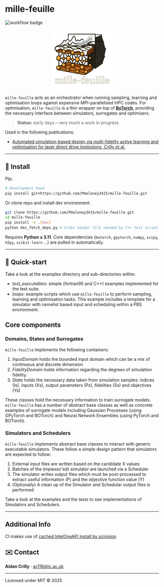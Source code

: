 # mille-feuille

![workflow badge](https://github.com/aidancrilly/mille-feuille/actions/workflows/run_tests.yaml/badge.svg)

<center><img src="https://github.com/aidancrilly/mille-feuille/blob/main/logo/MF_logo.webp" width="200" title="mille-feuille" alt="mille-feuille" align="middle"/></center>

`mille‑feuille` acts as an orchestrator when running sampling, learning and optimisation loops against expensive MPI-parallelised HPC codes. For optimisation, `mille‑feuille` is a thin wrapper on top of [**BoTorch**](https://botorch.org/), providing the necessary interface between simulators, surrogates and optimisers.

> **Status:** early days – very much a work in progress

Used in the following publications:

- [Automated simulation-based design via multi-fidelity active learning and optimisation for laser direct drive implosions, Crilly et al.](https://arxiv.org/abs/2508.20878)

---

## 🔧 Install

Pip:

```bash
# Development head
pip install git+https://github.com/Pmoloney3415/mille-feuille.git
```

Or clone repo and install dev environment:

```bash
git clone https://github.com/Pmoloney3415/mille-feuille.git
cd mille-feuille
pip install -e .[dev]
python dev_fetch_deps.py # Grabs header file needed by C++ test script
```

Requires **Python ≥ 3.11**. Core dependencies (`botorch`, `gpytorch`, `numpy`, `scipy`, `h5py`, `scikit‑learn` …) are pulled in automatically.

---

## 🚀 Quick‑start

Take a look at the examples directory and sub-directories within:

* *test_executables*: simple (fortran90 and C++) examples implemented for the test suite.
* *loops*: example scripts which use `mille‑feuille` to perform sampling, learning and optimisation tasks. This example includes a template for a simulator with namelist based input and scheduling within a PBS environment.

## Core components

### Domains, States and Surrogates

`mille‑feuille` implements the following containers:

1. *InputDomain* holds the bounded input domain which can be a mix of continuous and discrete dimension
2. *FidelityDomain* holds information regarding the degrees of simulation fidelity.
3. *State* holds the necessary data taken from simulation samples: indices (Is), inputs (Xs), output parameters (Ps), fidelities (Ss) and objectives (Ys)

These classes hold the necessary information to train surrogate models. `mille‑feuille` has a number of abstract base classes as well as concrete examples of surrogate models including Gaussian Processes (using GPyTorch and BOTorch) and Neural Network Ensembles (using PyTorch and BOTorch).

### Simulators and Schedulers

`mille‑feuille` implements abstract base classes to interact with generic executable simulators. These follow a simple design pattern that simulators are expected to follow:

1. External input files are written based on the candidate X values
2. Batches of the (mpiexec'ed) simulator are launched via a Scheduler
3. The simulator writes output files which must be post-processed to extract useful information (P) and the objective function value (Y)
4. (Optionally) A clean up of the Simulator and Schedular output files is performed

Take a look at the examples and the tests to see implementations of Simulators and Schedulers.

---

## Additional Info

CI makes use of [cached IntelOneAPI install by scivision](https://gist.github.com/scivision/b22455e3322826a1c385d5d4b1a8d25e)

## ✉️ Contact

**Aidan Crilly** · [ac116@ic.ac.uk](mailto\:ac116@ic.ac.uk)

---

Licensed under MIT © 2025
